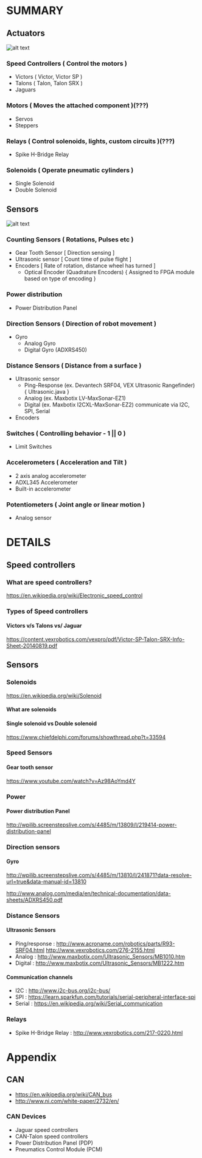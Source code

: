 
# SUMMARY

## Actuators

![alt text](https://github.com/frc4571/programming-docs/raw/master/images/image-rel.JPG "FRC Actuators")

### Speed Controllers ( Control the motors )
  - Victors ( Victor, Victor SP )
  - Talons ( Talon, Talon SRX )
  - Jaguars

### Motors ( Moves the attached component )(???)
  - Servos
  - Steppers

### Relays ( Control solenoids, lights, custom circuits )(???)
  - Spike H-Bridge Relay

### Solenoids ( Operate pneumatic cylinders )
  - Single Solenoid
  - Double Solenoid

## Sensors

![alt text](https://github.com/frc4571/programming-docs/raw/master/images/sensors.JPG "FRC Sensors")

### Counting Sensors ( Rotations, Pulses etc )
  - Gear Tooth Sensor [ Direction sensing ]
  - Ultrasonic sensor [ Count time of pulse flight ]
  - Encoders [ Rate of rotation, distance wheel has turned ]
    - Optical Encoder (Quadrature Encoders) { Assigned to FPGA module based on type of encoding }

### Power distribution
  - Power Distribution Panel

### Direction Sensors ( Direction of robot movement )
  - Gyro
    - Analog Gyro
    - Digital Gyro (ADXRS450)

### Distance Sensors ( Distance from a surface )
  - Ultrasonic sensor
    - Ping-Response (ex. Devantech SRF04, VEX Ultrasonic Rangefinder) { Ultrasonic.java }
    - Analog  (ex. Maxbotix LV-MaxSonar-EZ1)
    - Digital (ex. Maxbotix I2CXL-MaxSonar-EZ2) communicate via I2C, SPI, Serial
  - Encoders

### Switches ( Controlling behavior - 1 || 0 )
  - Limit Switches

### Accelerometers ( Acceleration and Tilt )
  - 2 axis analog accelerometer
  - ADXL345 Accelerometer
  - Built-in accelerometer

### Potentiometers ( Joint angle or linear motion )
  - Analog sensor

# DETAILS

## Speed controllers

### What are speed controllers?

https://en.wikipedia.org/wiki/Electronic_speed_control

### Types of Speed controllers

#### Victors v/s Talons vs/ Jaguar

https://content.vexrobotics.com/vexpro/pdf/Victor-SP-Talon-SRX-Info-Sheet-20140819.pdf

## Sensors

### Solenoids

https://en.wikipedia.org/wiki/Solenoid

#### What are solenoids

#### Single solenoid vs Double solenoid

https://www.chiefdelphi.com/forums/showthread.php?t=33594

### Speed Sensors

#### Gear tooth sensor

https://www.youtube.com/watch?v=Az98AoYmd4Y

### Power

#### Power distribution Panel

http://wpilib.screenstepslive.com/s/4485/m/13809/l/219414-power-distribution-panel

### Direction sensors

#### Gyro

http://wpilib.screenstepslive.com/s/4485/m/13810/l/241871?data-resolve-url=true&data-manual-id=13810

http://www.analog.com/media/en/technical-documentation/data-sheets/ADXRS450.pdf

### Distance Sensors

#### Ultrasonic Sensors
- Ping/response : http://www.acroname.com/robotics/parts/R93-SRF04.html
                  http://www.vexrobotics.com/276-2155.html
- Analog : http://www.maxbotix.com/Ultrasonic_Sensors/MB1010.htm
- Digital : http://www.maxbotix.com/Ultrasonic_Sensors/MB1222.htm

#### Communication channels

- I2C : http://www.i2c-bus.org/i2c-bus/
- SPI : https://learn.sparkfun.com/tutorials/serial-peripheral-interface-spi
- Serial : https://en.wikipedia.org/wiki/Serial_communication

### Relays

- Spike H-Bridge Relay : http://www.vexrobotics.com/217-0220.html

# Appendix

## CAN

- https://en.wikipedia.org/wiki/CAN_bus
- http://www.ni.com/white-paper/2732/en/

### CAN Devices

- Jaguar speed controllers
- CAN-Talon speed controllers
- Power Distribution Panel (PDP)
- Pneumatics Control Module (PCM)
